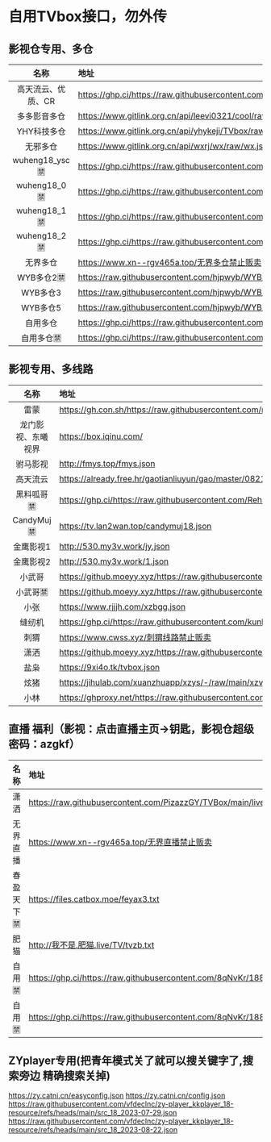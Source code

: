 # 自用TVbox接口，勿外传
## 影视仓专用、多仓
| 名称 | 地址 |
| :---: | :--- | 
| 高天流云、优质、CR | https://ghp.ci/https://raw.githubusercontent.com/hd9211/Tvbox1/main/duocang.json |
| 多多影音多仓 | https://www.gitlink.org.cn/api/leevi0321/cool/raw/room.json?ref=main |
| YHY科技多仓 | https://www.gitlink.org.cn/api/yhykeji/TVbox/raw/yhykeji.json?ref=master |
| 无邪多仓 | https://www.gitlink.org.cn/api/wxrj/wx/raw/wx.json?ref=master |
| wuheng18_ysc🈲 | https://ghp.ci/https://raw.githubusercontent.com/hd9211/Tvbox1/main/wuheng18_ysc.json |
| wuheng18_0🈲 | https://ghp.ci/https://raw.githubusercontent.com/wuheng18/zy20231124/master/x/0 |
| wuheng18_1🈲 | https://ghp.ci/https://raw.githubusercontent.com/wuheng18/zy20231124/master/x/1 |
| wuheng18_2🈲 | https://ghp.ci/https://raw.githubusercontent.com/wuheng18/zy20231124/master/x/2 |
| 无界多仓 | https://www.xn--rgv465a.top/无界多仓禁止贩卖|
| WYB多仓2🈲 | https://raw.githubusercontent.com/hjpwyb/WYB/main/data/2024_02_05/dk2.json |
| WYB多仓3 | https://raw.githubusercontent.com/hjpwyb/WYB/refs/heads/main/data/2024_02_05/dk3.json |
| WYB多仓5 | https://raw.githubusercontent.com/hjpwyb/WYB/refs/heads/main/data/2024_02_05/dc5.json |
| 自用多仓 | https://ghp.ci/https://raw.githubusercontent.com/8qNvKr/188/main/DCys.json |
| 自用多仓🈲 | https://ghp.ci/https://raw.githubusercontent.com/8qNvKr/188/main/DC18.json |
## 影视专用、多线路
| 名称 | 地址 |
| :---: | :--- | 
| 雷蒙 |https://gh.con.sh/https://raw.githubusercontent.com/n3rddd/N3RD/master/JN/雷蒙影视.bmp|
| 龙门影视、东曦视界 | https://box.iqinu.com/ |
| 驸马影视 | http://fmys.top/fmys.json |
| 高天流云 | https://already.free.hr/gaotianliuyun/gao/master/0821.json |
| 黑料呱哥🈲|  https://ghp.ci/https://raw.githubusercontent.com/Rehe350/18/main/hlgg.json |
| CandyMuj🈲| https://tv.lan2wan.top/candymuj18.json |
| 金鹰影视1 |http://530.my3v.work/jy.json|
|金鹰影视2 | http://530.my3v.work/1.json|
| 小武哥  |https://github.moeyy.xyz/https://raw.githubusercontent.com/wwb521/live/main/movies.json|
| 小武哥🈲 | https://github.moeyy.xyz/https://raw.githubusercontent.com/wwb521/live/main/video.json|
| 小张 | https://www.rjjjh.com/xzbgg.json |
| 缝纫机 | https://ghp.ci/https://raw.githubusercontent.com/kunkka1986/my.img/main/frjbox.json |
| 刺猬 | https://www.cwss.xyz/刺猬线路禁止贩卖 |
| 潇洒 | https://github.moeyy.xyz/https://raw.githubusercontent.com/PizazzGY/TVBox/main/api.json |
| 盐枭 | https://9xi4o.tk/tvbox.json|
| 炫猪 | https://jihulab.com/xuanzhuapp/xzys/-/raw/main/xzvip.json|
| 小林 | https://ghproxy.net/https://raw.githubusercontent.com/xiaolinshao/linshao/main/1.json|

## 直播 福利（影视：点击直播主页→钥匙，影视仓超级密码：azgkf）
| 名称 | 地址 | 
| :---: | :--- | 
| 潇洒 | https://raw.githubusercontent.com/PizazzGY/TVBox/main/live.txt |
| 无界直播 | https://www.xn--rgv465a.top/无界直播禁止贩卖|
| 春盈天下🈲| https://files.catbox.moe/feyax3.txt | 
| 肥猫 | http://我不是.肥猫.live/TV/tvzb.txt | 
|自用🈲|https://ghp.ci/https://raw.githubusercontent.com/8qNvKr/188/main/FLZB.txt|
|自用🈲|https://ghp.ci/https://raw.githubusercontent.com/8qNvKr/188/main/FLZB2.txt|

## ZYplayer专用(把青年模式关了就可以搜关键字了,搜索旁边 精确搜索关掉)
https://zy.catni.cn/easyconfig.json
https://zy.catni.cn/config.json
https://raw.githubusercontent.com/vfdeclnc/zy-player_kkplayer_18-resource/refs/heads/main/src_18_2023-07-29.json
https://raw.githubusercontent.com/vfdeclnc/zy-player_kkplayer_18-resource/refs/heads/main/src_18_2023-08-22.json

